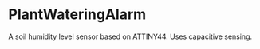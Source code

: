 PlantWateringAlarm
==================

A soil humidity level sensor based on ATTINY44. Uses capacitive sensing.